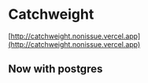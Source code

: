 # Catchweight

[http://catchweight.nonissue.vercel.app](http://catchweight.nonissue.vercel.app)

## Now with postgres
